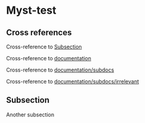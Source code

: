 # Myst-test

## Cross references

Cross-reference to [Subsection](#subsection)

Cross-reference to [documentation](./documentation/README.md)

Cross-reference to [documentation/subdocs](./documentation/subdocs/README.md)

Cross-reference to [documentation/subdocs/irrelevant](./documentation/subdocs/irrelevant.md)

## Subsection

Another subsection
